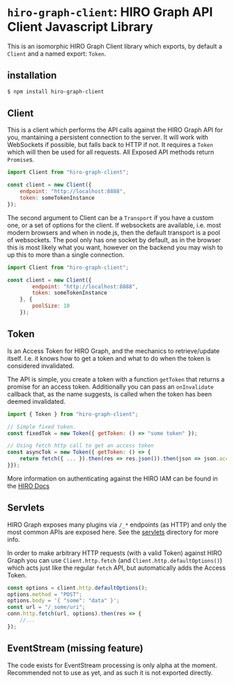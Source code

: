 # `hiro-graph-client`: HIRO Graph API Client Javascript Library

This is an isomorphic HIRO Graph Client library which exports, by default a `Client` and a named export: `Token`.

## installation

```bash
$ npm install hiro-graph-client
```

## Client

This is a client which performs the API calls against the HIRO Graph API for you, mantaining a persistent connection to the server. It will work with WebSockets if possible, but falls back to HTTP if not. It requires a `Token` which will then be used for all requests. All Exposed API methods return `Promise`s.

```javascript
import Client from "hiro-graph-client";

const client = new Client({
    endpoint: "http://localhost:8888",
    token: someTokenInstance
});
```

The second argument to Client can be a `Transport` if you have a custom one, or a set of options for the client. If websockets are available, i.e. most modern browsers and when in node.js, then the default transport is a pool of websockets. The pool only has one socket by default, as in the browser this is most likely what you want, however on the backend you may wish to up this to more than a single connection.

```javascript
import Client from "hiro-graph-client";

const client = new Client({
        endpoint: "http://localhost:8888",
        token: someTokenInstance
    }, {
        poolSize: 10
    });
```

## Token

Is an Access Token for HIRO Graph, and the mechanics to retrieve/update itself.
I.e. it knows how to get a token and what to do when the token is considered invalidated.

The API is simple, you create a token with a function `getToken` that returns a promise for an access token. Additionally you can pass an `onInvalidate` callback that, as the name suggests, is called when the token has been deemed invalidated.

```javascript
import { Token } from "hiro-graph-client";

// Simple fixed token.
const fixedTok = new Token({ getToken: () => "some token" });

// Using fetch http call to get an access token
const asyncTok = new Token({ getToken: () => {
    return fetch({ ... }).then(res => res.json()).then(json => json.access_token);
}});
```

More information on authenticating against the HIRO IAM can be found in the [HIRO Docs](https://docs.hiro.arago.co/hiro/current/developer/hiro-graph-api/index.html#how-to-get-a-token)

## Servlets

HIRO Graph exposes many plugins via `/_*` endpoints (as HTTP) and only the most common APIs are exposed here. See the [servlets](/src/servlets/) directory for more info.

In order to make arbitrary HTTP requests (with a valid Token) against HIRO Graph you can use `Client.http.fetch` (and `Client.http.defaultOptions()`) which acts just like the regular `fetch` API, but automatically adds the Access Token.

```javascript
const options = client.http.defaultOptions();
options.method = "POST";
options.body = '{ "some": "data" }';
const url = "/_some/uri";
conn.http.fetch(url, options).then(res => {
    //...
});
```

## EventStream (missing feature)

The code exists for EventStream processing is only alpha at the moment. Recommended not to use as yet, and as such it is not exported directly.
